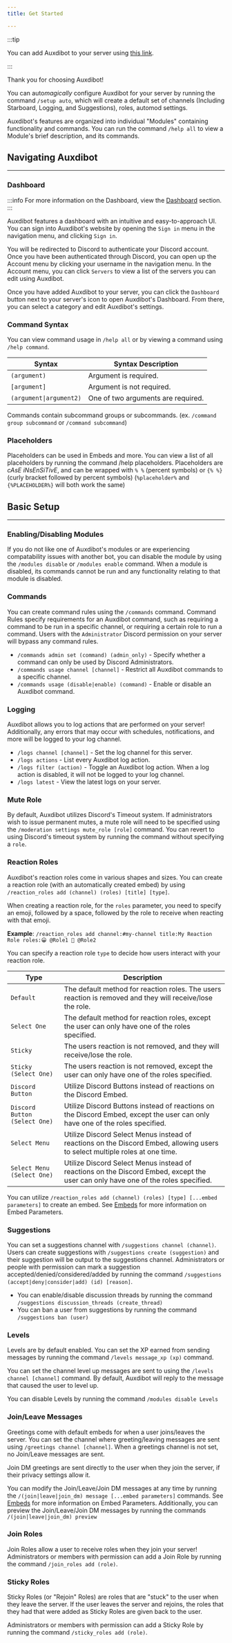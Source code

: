 ```yaml
---
title: Get Started

---
```



:::tip

You can add Auxdibot to your server using [this link](https://discord.com/oauth2/authorize?client_id=1099157101978329138&scope=bot&permissions=8).

:::

Thank you for choosing Auxdibot!

You can auto*magically* configure Auxdibot for your server by running the command `/setup auto`, which will create a default set of channels (Including Starboard, Logging, and Suggestions), roles, automod settings.

Auxdibot's features are organized into individual "Modules" containing functionality and commands. You can run the command `/help all` to view a Module's brief description, and its commands.

## Navigating Auxdibot

-------------

### Dashboard

:::info
For more information on the Dashboard, view the [Dashboard](/navigating/dashboard) section.
:::

Auxdibot features a dashboard with an intuitive and easy-to-approach UI. You can sign into Auxdibot's website by opening the `Sign in` menu in the navigation menu, and clicking `Sign in`.

You will be redirected to Discord to authenticate your Discord account. Once you have been authenticated through Discord, you can open up the Account menu by clicking your username in the navigation menu. In the Account menu, you can click `Servers` to view a list of the servers you can edit using Auxdibot.

Once you have added Auxdibot to your server, you can click the `Dashboard` button next to your server's icon to open Auxdibot's Dashboard. From there, you can select a category and edit Auxdibot's settings.

### Command Syntax

You can view command usage in `/help all` or by viewing a command using `/help command`.

| Syntax  | Syntax Description |
| ------------- | ------------------- |
| `(argument)`| Argument is required. |
| `[argument]` | Argument is not required. |
| `(argument\|argument2)`| One of two arguments are required. |

Commands contain subcommand groups or subcommands. (ex. `/command group subcommand` or `/command subcommand`)

### Placeholders

Placeholders can be used in Embeds and more. You can view a list of all placeholders by running the command /help placeholders. Placeholders are *cAsE iNsEnSiTivE*, and can be wrapped with `% %` (percent symbols) or `{% %}` (curly bracket followed by percent symbols) (`%placeholder%` and `{%PLACEHOLDER%}` will both work the same)

## Basic Setup

-------------


### Enabling/Disabling Modules

If you do not like one of Auxdibot's modules or are experiencing compatability issues with another bot, you can disable the module by using the `/modules disable` or `/modules enable` command. When a module is disabled, its commands cannot be run and any functionality relating to that module is disabled.

### Commands

You can create command rules using the `/commands` command. Command Rules specify requirements for an Auxdibot command, such as requiring a command to be run in a specific channel, or requiring a certain role to run a command. Users with the `Administrator` Discord permission on your server will bypass any command rules.
* `/commands admin set (command) (admin_only)` - Specify whether a command can only be used by Discord Administrators.
* `/commands usage channel [channel]` - Restrict all Auxdibot commands to a specific channel.
* `/commands usage (disable|enable) (command)` - Enable or disable an Auxdibot command.

### Logging

Auxdibot allows you to log actions that are performed on your server! Additionally, any errors that may occur with schedules, notifications, and more will be logged to your log channel.
* `/logs channel [channel]` - Set the log channel for this server. 
* `/logs actions` - List every Auxdibot log action.
* `/logs filter (action)` - Toggle an Auxdibot log action. When a log action is disabled, it will not be logged to your log channel.
* `/logs latest` - View the latest logs on your server.

### Mute Role

By default, Auxdibot utilizes Discord's Timeout system. If administrators wish to issue permanent mutes, a mute role will need to be specified using the `/moderation settings mute_role [role]` command. You can revert to using Discord's timeout system by running the command without specifying a `role`.
### Reaction Roles

Auxdibot's reaction roles come in various shapes and sizes. You can create a reaction role (with an automatically created embed) by using `/reaction_roles add (channel) (roles) [title] [type]`.

When creating a reaction role, for the `roles` parameter, you need to specify an emoji, followed by a space, followed by the role to receive when reacting with that emoji.

**Example**: `/reaction_roles add channel:#my-channel title:My Reaction Role roles:😀 @Role1 🤖 @Role2`

You can specify a reaction role `type` to decide how users interact with your reaction role.

| Type | Description |
|-----------|-------------|
| `Default` | The default method for reaction roles. The users reaction is removed and they will receive/lose the role. |
| `Select One`   |  The default method for reaction roles, except the user can only have one of the roles specified. |
| `Sticky` | The users reaction is not removed, and they will receive/lose the role. |
| `Sticky (Select One)` | The users reaction is not removed, except the user can only have one of the roles specified. |
| `Discord Button` | Utilize Discord Buttons instead of reactions on the Discord Embed. |
| `Discord Button (Select One)` | Utilize Discord Buttons instead of reactions on the Discord Embed, except the user can only have one of the roles specified. |
| `Select Menu` | Utilize Discord Select Menus instead of reactions on the Discord Embed, allowing users to select multiple roles at one time. |
| `Select Menu (Select One)` | Utilize Discord Select Menus instead of reactions on the Discord Embed, except the user can only have one of the roles specified. |

You can utilize `/reaction_roles add (channel) (roles) [type] [...embed parameters]` to create an embed. See [Embeds](/modules/embeds) for more information on Embed Parameters.

### Suggestions

You can set a suggestions channel with `/suggestions channel (channel)`. Users can create suggestions with `/suggestions create (suggestion)` and their suggestion will be output to the suggestions channel. Administrators or people with permission can mark a suggestion accepted/denied/considered/added by running the command `/suggestions (accept|deny|consider|add) (id) [reason]`.

* You can enable/disable discussion threads by running the command `/suggestions discussion_threads (create_thread)`
* You can ban a user from suggestions by running the command `/suggestions ban (user)`

### Levels

Levels are by default enabled. You can set the XP earned from sending messages by running the command `/levels message_xp (xp)` command. 

You can set the channel level up messages are sent to using the `/levels channel [channel]` command. By default, Auxdibot will reply to the message that caused the user to level up.

You can disable Levels by running the command `/modules disable Levels`

### Join/Leave Messages

Greetings come with default embeds for when a user joins/leaves the server. You can set the channel where greeting/leaving messages are sent using `/greetings channel [channel]`. When a greetings channel is not set, no Join/Leave messages are sent.

Join DM greetings are sent directly to the user when they join the server, if their privacy settings allow it.

You can modify the Join/Leave/Join DM messages at any time by running the `/(join|leave|join_dm) message [...embed parameters]` commands. See [Embeds](/modules/embeds) for more information on Embed Parameters. Additionally, you can preview the Join/Leave/Join DM messages by running the commands `/(join|leave|join_dm) preview`

### Join Roles

Join Roles allow a user to receive roles when they join your server! Administrators or members with permission can add a Join Role by running the command `/join_roles add (role)`.

### Sticky Roles

Sticky Roles (or "Rejoin" Roles) are roles that are "stuck" to the user when they leave the server. If the user leaves the server and rejoins, the roles that they had that were added as Sticky Roles are given back to the user.

Administrators or members with permission can add a Sticky Role by running the command `/sticky_roles add (role)`.